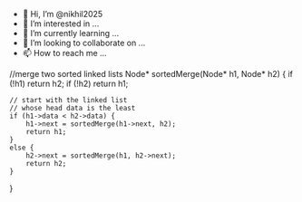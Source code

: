 - 👋 Hi, I’m @nikhil2025
- 👀 I’m interested in ...
- 🌱 I’m currently learning ...
- 💞️ I’m looking to collaborate on ...
- 📫 How to reach me ...

<!---
nikhil2025/nikhil2025 is a ✨ special ✨ repository because its `README.md` (this file) appears on your GitHub profile.
You can click the Preview link to take a look at your changes.
--->
//merge two sorted linked lists
Node* sortedMerge(Node* h1, Node* h2)
{
	if (!h1)
		return h2;
	if (!h2)
		return h1;

	// start with the linked list
	// whose head data is the least
	if (h1->data < h2->data) {
		h1->next = sortedMerge(h1->next, h2);
		return h1;
	}
	else {
		h2->next = sortedMerge(h1, h2->next);
		return h2;
	}
}

